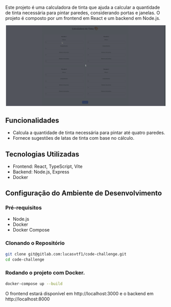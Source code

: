 Este projeto é uma calculadora de tinta que ajuda a calcular a quantidade de tinta necessária para pintar paredes, considerando portas e janelas. O projeto é composto por um frontend em React e um backend em Node.js.

<p align='center'>
<img width='500' src='example.gif'>
</p>

## Funcionalidades

- Calcula a quantidade de tinta necessária para pintar até quatro paredes.
- Fornece sugestões de latas de tinta com base no cálculo.

## Tecnologias Utilizadas

- Frontend: React, TypeScript, Vite
- Backend: Node.js, Express
- Docker

## Configuração do Ambiente de Desenvolvimento

### Pré-requisitos

- Node.js
- Docker
- Docker Compose

### Clonando o Repositório

```bash
git clone git@gitlab.com:lucasvtf1/code-challenge.git
cd code-challenge
```

### Rodando o projeto com Docker.

```bash
docker-compose up --build
```

O frontend estará disponível em http://localhost:3000 e o backend em http://localhost:8000

